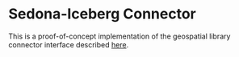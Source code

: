# Sedona-Iceberg Connector

This is a proof-of-concept implementation of the geospatial library connector
interface described
[here](https://wherobots.notion.site/EXT-Geometry-encoding-type-and-expression-in-Iceberg-193f84ff42b44d2db326dc43f753598f#9da2d46063a946fcafa9a4645517e236).
